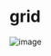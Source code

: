 # grid

![image](https://github.com/nxcxdev/grid/assets/128323663/7aeba244-1d1d-4fc9-a24a-7ca78dbf6698)
